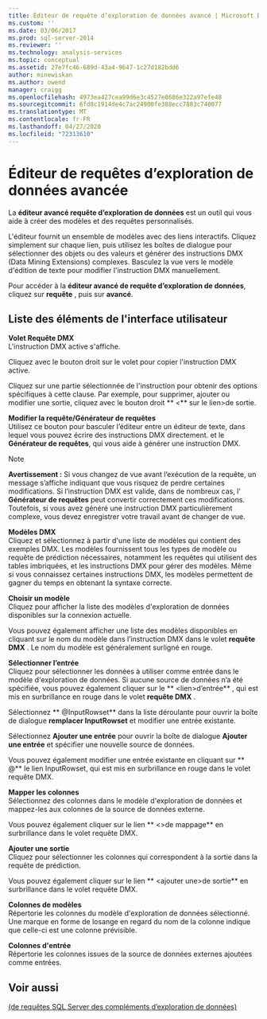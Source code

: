 ```yaml
---
title: Éditeur de requête d’exploration de données avancé | Microsoft Docs
ms.custom: ''
ms.date: 03/06/2017
ms.prod: sql-server-2014
ms.reviewer: ''
ms.technology: analysis-services
ms.topic: conceptual
ms.assetid: 27e7fc46-689d-43a4-9647-1c27d182bdd6
author: minewiskan
ms.author: owend
manager: craigg
ms.openlocfilehash: 4973ea427cea99d6e3c4527e8686e322a97efe48
ms.sourcegitcommit: 6fd8c1914de4c7ac24900fe388ecc7883c740077
ms.translationtype: MT
ms.contentlocale: fr-FR
ms.lasthandoff: 04/27/2020
ms.locfileid: "72313610"
---
```

# <a name="advanced-data-mining-query-editor"></a>Éditeur de requêtes d’exploration de données avancée
  La **éditeur avancé requête d’exploration de données** est un outil qui vous aide à créer des modèles et des requêtes personnalisés.  
  
 L'éditeur fournit un ensemble de modèles avec des liens interactifs. Cliquez simplement sur chaque lien, puis utilisez les boîtes de dialogue pour sélectionner des objets ou des valeurs et générer des instructions DMX (Data Mining Extensions) complexes. Basculez la vue vers le modèle d'édition de texte pour modifier l'instruction DMX manuellement.  
  
 Pour accéder à la **éditeur avancé de requête d’exploration de données**, cliquez sur **requête** , puis sur **avancé**.  
  
## <a name="uielement-list"></a>Liste des éléments de l'interface utilisateur  
 **Volet Requête DMX**  
 L'instruction DMX active s'affiche.  
  
 Cliquez avec le bouton droit sur le volet pour copier l'instruction DMX active.  
  
 Cliquez sur une partie sélectionnée de l'instruction pour obtenir des options spécifiques à cette clause. Par exemple, pour supprimer, ajouter ou modifier une sortie, cliquez avec le bouton droit ** \<** sur le lien>de sortie.  
  
 **Modifier la requête/Générateur de requêtes**  
 Utilisez ce bouton pour basculer l’éditeur entre un éditeur de texte, dans lequel vous pouvez écrire des instructions DMX directement. et le **Générateur de requêtes**, qui vous aide à générer une instruction DMX.  
  
> [!NOTE]  
>  **Avertissement :** Si vous changez de vue avant l’exécution de la requête, un message s’affiche indiquant que vous risquez de perdre certaines modifications. Si l’instruction DMX est valide, dans de nombreux cas, l' **Générateur de requêtes** peut convertir correctement ces modifications. Toutefois, si vous avez généré une instruction DMX particulièrement complexe, vous devez enregistrer votre travail avant de changer de vue.  
  
 **Modèles DMX**  
 Cliquez et sélectionnez à partir d'une liste de modèles qui contient des exemples DMX. Les modèles fournissent tous les types de modèle ou requête de prédiction nécessaires, notamment les requêtes qui utilisent des tables imbriquées, et les instructions DMX pour gérer des modèles. Même si vous connaissez certaines instructions DMX, les modèles permettent de gagner du temps en obtenant la syntaxe correcte.  
  
 **Choisir un modèle**  
 Cliquez pour afficher la liste des modèles d'exploration de données disponibles sur la connexion actuelle.  
  
 Vous pouvez également afficher une liste des modèles disponibles en cliquant sur le nom du modèle dans l’instruction DMX dans le volet **requête DMX** . Le nom du modèle est généralement surligné en rouge.  
  
 **Sélectionner l’entrée**  
 Cliquez pour sélectionner les données à utiliser comme entrée dans le modèle d'exploration de données. Si aucune source de données n’a été spécifiée, vous pouvez également cliquer sur le ** \<lien>d’entrée** , qui est mis en surbrillance en rouge dans le volet **requête DMX** .  
  
 Sélectionnez ** \@InputRowset** dans la liste déroulante pour ouvrir la boîte de dialogue **remplacer InputRowset** et modifier une entrée existante.  
  
 Sélectionnez **Ajouter une entrée** pour ouvrir la boîte de dialogue **Ajouter une entrée** et spécifier une nouvelle source de données.  
  
 Vous pouvez également modifier une entrée existante en cliquant sur ** \@** le lien InputRowset, qui est mis en surbrillance en rouge dans le volet requête DMX.  
  
 **Mapper les colonnes**  
 Sélectionnez des colonnes dans le modèle d'exploration de données et mappez-les aux colonnes de la source de données externe.  
  
 Vous pouvez également cliquer sur le lien ** \<>de mappage** en surbrillance dans le volet requête DMX.  
  
 **Ajouter une sortie**  
 Cliquez pour sélectionner les colonnes qui correspondent à la sortie dans la requête de prédiction.  
  
 Vous pouvez également cliquer sur le lien ** \<ajouter une>de sortie** en surbrillance dans le volet requête DMX.  
  
 **Colonnes de modèles**  
 Répertorie les colonnes du modèle d'exploration de données sélectionné. Une marque en forme de losange en regard du nom de la colonne indique que celle-ci est une colonne prévisible.  
  
 **Colonnes d'entrée**  
 Répertorie les colonnes issues de la source de données externes ajoutées comme entrées.  
  
## <a name="see-also"></a>Voir aussi  
 [&#40;de requêtes SQL Server des compléments d’exploration de données&#41;](query-sql-server-data-mining-add-ins.md)  
  
  
